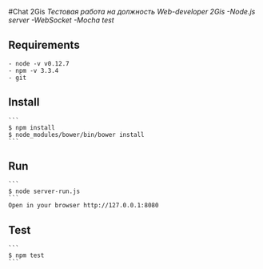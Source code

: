 #Chat 2Gis
*Тестовая работа на должность Web-developer 2Gis*
*-Node.js server*
*-WebSocket*
*-Mocha test*

## Requirements
	- node -v v0.12.7
	- npm -v 3.3.4
	- git
	
## Install
	```
    $ npm install
    $ node_modules/bower/bin/bower install
    ```

## Run
	```
    $ node server-run.js
    ```
	Open in your browser http://127.0.0.1:8080
## Test
	```
    $ npm test
    ```

